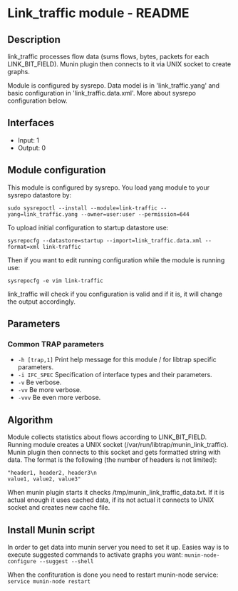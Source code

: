 # Link_traffic module - README

## Description
link_traffic processes flow data (sums flows, bytes, packets for each LINK_BIT_FIELD). Munin plugin then connects to it via UNIX socket to create graphs.

Module is configured by sysrepo. Data model is in 'link_traffic.yang' and basic configuration in 'link_traffic.data.xml'. More about sysrepo configuration below.

## Interfaces
- Input: 1
- Output: 0

## Module configuration
This module is configured by sysrepo. You load yang module to your sysrepo datastore by:
```
sudo sysrepoctl --install --module=link-traffic --yang=link_traffic.yang --owner=user:user --permission=644
```
To upload initial configuration to startup datastore use:
```
sysrepocfg --datastore=startup --import=link_traffic.data.xml --format=xml link-traffic
```
Then if you want to edit running configuration while the module is running use:
```
sysrepocfg -e vim link-traffic
```
link_traffic will check if you configuration is valid and if it is, it will change the output accordingly.

## Parameters
### Common TRAP parameters
- `-h [trap,1]`      Print help message for this module / for libtrap specific parameters.
- `-i IFC_SPEC`      Specification of interface types and their parameters.
- `-v`               Be verbose.
- `-vv`              Be more verbose.
- `-vvv`             Be even more verbose.

## Algorithm
Module collects statistics about flows according to LINK_BIT_FIELD. Running module creates a UNIX socket (/var/run/libtrap/munin_link_traffic). Munin plugin then connects to this socket and gets formatted string with data. The format is the following (the number of headers is not limited):

```
"header1, header2, header3\n
value1, value2, value3"
```
When munin plugin starts it checks /tmp/munin_link_traffic_data.txt. If it is actual enough it uses cached data, if its not actual it connects to UNIX socket and creates new cache file.

## Install Munin script

In order to get data into munin server you need to set it up. Easies way is to execute suggested commands to activate graphs you want: `munin-node-configure --suggest --shell`

When the confituration is done you need to restart munin-node service: `service munin-node restart`
